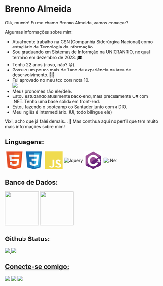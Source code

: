 # Brenno Almeida

Olá, mundo! Eu me chamo Brenno Almeida, vamos começar? 

Algumas informações sobre mim: 

- Atualmente trabalho na CSN (Companhia Siderúrgica Nacional) como estagiário de Tecnologia da Informação. 
- Sou graduando em Sistemas de Informção na UNIGRANRIO, no qual termino em dezembro de 2023. 🎓
- Tenho 22 anos (novo, não? 😁).
- Possuo um pouco mais de 1 ano de experiência na área de desenvolvimento. 🧑‍💻
- Fui aprovado no meu tcc com nota 10. <br />
<img width="120px" heigth="590em" src="https://github.com/brenno1812almeida/brenno1812almeida/assets/103259283/2124d69e-f167-445a-82e6-e78f930379bf"></div>
- Meus pronomes são ele/dele.
- Estou estudando atualmente back-end, mais precisamente C# com .NET. Tenho uma base sólida em front-end.
- Estou fazendo o bootcamp do Santader junto com a DIO.
- Meu inglês é intermediário. (Ui, todo bilíngue ele)

Vixi, acho que já falei demais... 🤔 Mas continua aqui no perfil que tem muito mais informações sobre mim! 

## Linguagens: 

<div style="display: inline_block">
    <img align="center" alt="HTML" height="60" width="60" src="https://raw.githubusercontent.com/devicons/devicon/master/icons/html5/html5-original.svg">
    <img align="center" alt="CSS" height="60" width="60" src="https://raw.githubusercontent.com/devicons/devicon/master/icons/css3/css3-original.svg">
    <img align="center" alt="Js" height="60" width="60" src="https://raw.githubusercontent.com/devicons/devicon/master/icons/javascript/javascript-plain.svg">
    <img align="center" alt="Jquery" height="60" width="60" src="https://cdn.jsdelivr.net/gh/devicons/devicon/icons/jquery/jquery-original.svg">
    <img align="center" alt="Csharp" height="60" width="60" src="https://raw.githubusercontent.com/devicons/devicon/master/icons/csharp/csharp-original.svg">
    <img align="center" alt=".Net" width="80" src="https://cdn.jsdelivr.net/gh/devicons/devicon/icons/dot-net/dot-net-original.svg">
</div>

## Banco de Dados: 

<div style="display: inline_block">
    <img src="https://github.com/ThiMonteiro/ThiMonteiro/assets/96743366/d9b7c314-7f38-4cd7-95ce-0f11136b4124" height="110" width="110">
    <img src="https://github.com/ThiMonteiro/ThiMonteiro/assets/96743366/607d2bb8-ac15-4714-b4a4-26892417f301" height="110" width="110">
</div>

## Github Status: 

<div>
   <a href="https://beacons.ai/brenno1812almeida"> 
   <img heigth="180em" src="https://github-readme-stats.vercel.app/api?username=brenno1812almeida&show_icons=true&theme=dracula&include_all_commits=true&count_private=true" />
   <img heigth="180em" src="https://github-readme-stats.vercel.app/api/top-langs/?username=brenno1812almeida&layout=compact&langs_count=16&theme=dracula" />
</div>
   
## Conecte-se comigo:

<div> 
    <a href="https://instagram.com/brenno18almeida" target="_blank"><img src="https://img.shields.io/badge/-Instagram-%23E4405F?style=for-the-badge&logo=instagram&logoColor=white" target="_blank"></a>
    <a href = "mailto:brenno1812almeida@gmail.com" target="_blank"><img src="https://img.shields.io/badge/-Gmail-%23333?style=for-the-badge&logo=gmail&logoColor=white"></a>
    <a href="https:\\www.linkedin.com/in/brenno-almeida-542487164" target="_blank"><img src="https://img.shields.io/badge/LinkedIn-0077B5?style=for-the-badge&logo=linkedin&logoColor=white"></a>
</div>
